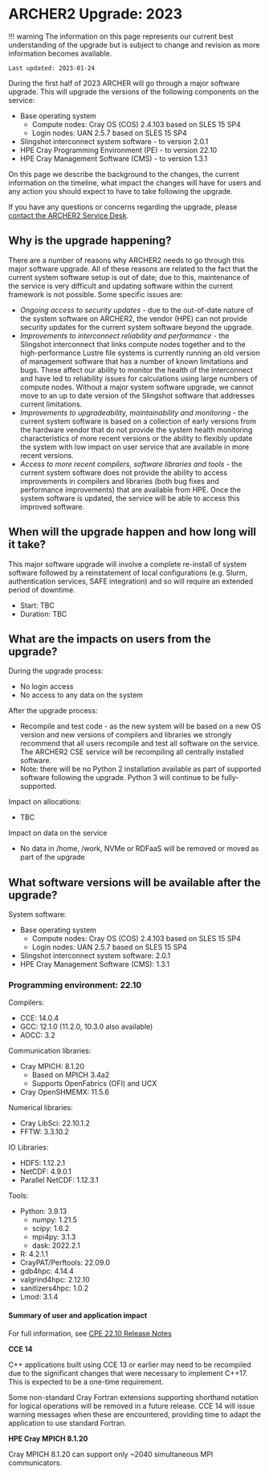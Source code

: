 # ARCHER2 Upgrade: 2023

!!! warning
    The information on this page represents our current best understanding of the
    upgrade but is subject to change and revision as more information becomes 
    available.
    
    Last updated: 2023-01-24

During the first half of 2023 ARCHER will go through a major software upgrade. This will
upgrade the versions of the following components on the service:

 - Base operating system
    + Compute nodes: Cray OS (COS) 2.4.103 based on SLES 15 SP4
    + Login nodes: UAN 2.5.7 based on SLES 15 SP4
 - Slingshot interconnect system software - to version 2.0.1
 - HPE Cray Programming Environment (PE) - to version 22.10
 - HPE Cray Management Software (CMS) - to version 1.3.1

On this page we describe the background to the changes, the current
information on the timeline, what impact the changes will have for users and
any action you should expect to have to take following the upgrade.

If you have any questions or concerns regarding the upgrade, please
[contact the ARCHER2 Service Desk](https://www.archer2.ac.uk/support-access/servicedesk.html).

## Why is the upgrade happening?

There are a number of reasons why ARCHER2 needs to go through this major software
upgrade. All of these reasons are related to the fact that the current system
software setup is out of date; due to this, maintenance of the service is very
difficult and updating software within the current framework is not possible.
Some specific issues are:

 - *Ongoing access to security updates* - due to the out-of-date nature of the system
   software on ARCHER2, the vendor (HPE) can not provide security updates for the current
   system software beyond the upgrade.
 - *Improvements to interconnect reliability and performance* - the Slingshot interconnect
   that links compute nodes together and to the high-performance Lustre file systems
   is currently running an old version of management software that has a number of known
   limitations and bugs. These affect our ability to monitor the health of the interconnect
   and have led to reliability issues for calculations using large numbers of compute nodes.
   Without a major system software upgrade, we cannot move to an up to date version of the
   Slingshot software that addresses current limitations.
 - *Improvements to upgradeability, maintainability and monitoring* - the current system software
   is based on a collection of early versions from the hardware vendor that do not provide
   the system health monitoring characteristics of more recent versions or the ability to
   flexibly update the system with low impact on user service that are available in more 
   recent versions.
 - *Access to more recent compilers, software libraries and tools* - the current system
   software does not provide the ability to access improvements in compilers and libraries
   (both bug fixes and performance improvements) that are available from HPE. Once the 
   system software is updated, the service will be able to access this improved software.

## When will the upgrade happen and how long will it take?

This major software upgrade will involve a complete re-install of system software followed
by a reinstatement of local configurations (e.g. Slurm, authentication services, SAFE integration)
and so will require an extended period of downtime.

 - Start: TBC
 - Duration: TBC

## What are the impacts on users from the upgrade?

During the upgrade process:

 - No login access
 - No access to any data on the system

After the upgrade process:

 - Recompile and test code - as the new system will be based on a new OS version and
   new versions of compilers and libraries we strongly recommend that all users recompile
   and test all software on the service. The ARCHER2 CSE service will be recompiling all 
   centrally installed software.
 - Note: there will be no Python 2 installation available as part of supported software
   following the upgrade. Python 3 will continue to be fully-supported.

Impact on allocations:

 - TBC

Impact on data on the service

 - No data in /home, /work, NVMe or RDFaaS will be removed or moved as part of the upgrade

## What software versions will be available after the upgrade?

System software:

 - Base operating system
    + Compute nodes: Cray OS (COS) 2.4.103 based on SLES 15 SP4
    + Login nodes: UAN 2.5.7 based on SLES 15 SP4
 - Slingshot interconnect system software: 2.0.1
 - HPE Cray Management Software (CMS): 1.3.1

### Programming environment: 22.10

Compilers:

 - CCE: 14.0.4
 - GCC: 12.1.0 (11.2.0, 10.3.0 also available)
 - AOCC: 3.2

Communication libraries:

 - Cray MPICH: 8.1.20 
    + Based on MPICH 3.4a2
    + Supports OpenFabrics (OFI) and UCX
  - Cray OpenSHMEMX: 11.5.6

Numerical libraries:

 - Cray LibSci: 22.10.1.2
 - FFTW: 3.3.10.2

IO Libraries:

 - HDF5: 1.12.2.1
 - NetCDF: 4.9.0.1
 - Parallel NetCDF: 1.12.3.1

Tools:

 - Python: 3.9.13
    + numpy: 1.21.5
    + scipy: 1.6.2
    + mpi4py: 3.1.3
    + dask: 2022.2.1
 - R: 4.2.1.1
 - CrayPAT/Perftools: 22.09.0
 - gdb4hpc: 4.14.4
 - valgrind4hpc: 2.12.10
 - sanitizers4hpc: 1.0.2
 - Lmod: 3.1.4

#### Summary of user and application impact

For full information, see [CPE 22.10 Release Notes](https://github.com/PE-Cray/cpe-changelog/blob/main/ex/cpe-22.10-sles15-sp3-FullReleaseNotes.txt)

**CCE 14**

C++ applications built using CCE 13 or earlier may need to be recompiled due to the significant
changes that were necessary to implement C++17.  This is expected to be a one-time requirement.

Some non-standard Cray Fortran extensions supporting shorthand notation for logical operations
will be removed in a future release.  CCE 14 will issue warning messages when these are
encountered, providing time to adapt the application to use standard Fortran.  

**HPE Cray MPICH 8.1.20**

Cray MPICH 8.1.20 can support only ~2040 simultaneous MPI communicators.

